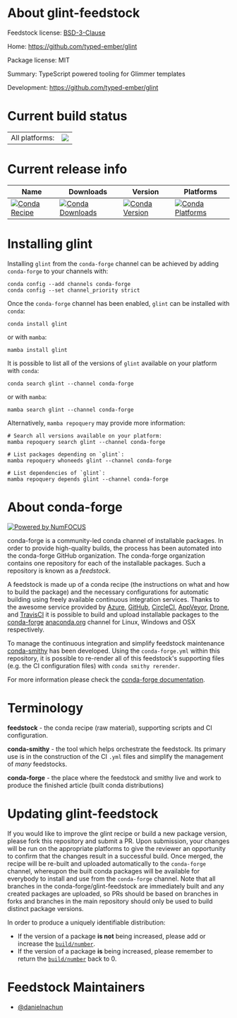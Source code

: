 About glint-feedstock
=====================

Feedstock license: [BSD-3-Clause](https://github.com/conda-forge/glint-feedstock/blob/main/LICENSE.txt)

Home: https://github.com/typed-ember/glint

Package license: MIT

Summary: TypeScript powered tooling for Glimmer templates

Development: https://github.com/typed-ember/glint

Current build status
====================


<table><tr><td>All platforms:</td>
    <td>
      <a href="https://dev.azure.com/conda-forge/feedstock-builds/_build/latest?definitionId=24365&branchName=main">
        <img src="https://dev.azure.com/conda-forge/feedstock-builds/_apis/build/status/glint-feedstock?branchName=main">
      </a>
    </td>
  </tr>
</table>

Current release info
====================

| Name | Downloads | Version | Platforms |
| --- | --- | --- | --- |
| [![Conda Recipe](https://img.shields.io/badge/recipe-glint-green.svg)](https://anaconda.org/conda-forge/glint) | [![Conda Downloads](https://img.shields.io/conda/dn/conda-forge/glint.svg)](https://anaconda.org/conda-forge/glint) | [![Conda Version](https://img.shields.io/conda/vn/conda-forge/glint.svg)](https://anaconda.org/conda-forge/glint) | [![Conda Platforms](https://img.shields.io/conda/pn/conda-forge/glint.svg)](https://anaconda.org/conda-forge/glint) |

Installing glint
================

Installing `glint` from the `conda-forge` channel can be achieved by adding `conda-forge` to your channels with:

```
conda config --add channels conda-forge
conda config --set channel_priority strict
```

Once the `conda-forge` channel has been enabled, `glint` can be installed with `conda`:

```
conda install glint
```

or with `mamba`:

```
mamba install glint
```

It is possible to list all of the versions of `glint` available on your platform with `conda`:

```
conda search glint --channel conda-forge
```

or with `mamba`:

```
mamba search glint --channel conda-forge
```

Alternatively, `mamba repoquery` may provide more information:

```
# Search all versions available on your platform:
mamba repoquery search glint --channel conda-forge

# List packages depending on `glint`:
mamba repoquery whoneeds glint --channel conda-forge

# List dependencies of `glint`:
mamba repoquery depends glint --channel conda-forge
```


About conda-forge
=================

[![Powered by
NumFOCUS](https://img.shields.io/badge/powered%20by-NumFOCUS-orange.svg?style=flat&colorA=E1523D&colorB=007D8A)](https://numfocus.org)

conda-forge is a community-led conda channel of installable packages.
In order to provide high-quality builds, the process has been automated into the
conda-forge GitHub organization. The conda-forge organization contains one repository
for each of the installable packages. Such a repository is known as a *feedstock*.

A feedstock is made up of a conda recipe (the instructions on what and how to build
the package) and the necessary configurations for automatic building using freely
available continuous integration services. Thanks to the awesome service provided by
[Azure](https://azure.microsoft.com/en-us/services/devops/), [GitHub](https://github.com/),
[CircleCI](https://circleci.com/), [AppVeyor](https://www.appveyor.com/),
[Drone](https://cloud.drone.io/welcome), and [TravisCI](https://travis-ci.com/)
it is possible to build and upload installable packages to the
[conda-forge](https://anaconda.org/conda-forge) [anaconda.org](https://anaconda.org/)
channel for Linux, Windows and OSX respectively.

To manage the continuous integration and simplify feedstock maintenance
[conda-smithy](https://github.com/conda-forge/conda-smithy) has been developed.
Using the ``conda-forge.yml`` within this repository, it is possible to re-render all of
this feedstock's supporting files (e.g. the CI configuration files) with ``conda smithy rerender``.

For more information please check the [conda-forge documentation](https://conda-forge.org/docs/).

Terminology
===========

**feedstock** - the conda recipe (raw material), supporting scripts and CI configuration.

**conda-smithy** - the tool which helps orchestrate the feedstock.
                   Its primary use is in the construction of the CI ``.yml`` files
                   and simplify the management of *many* feedstocks.

**conda-forge** - the place where the feedstock and smithy live and work to
                  produce the finished article (built conda distributions)


Updating glint-feedstock
========================

If you would like to improve the glint recipe or build a new
package version, please fork this repository and submit a PR. Upon submission,
your changes will be run on the appropriate platforms to give the reviewer an
opportunity to confirm that the changes result in a successful build. Once
merged, the recipe will be re-built and uploaded automatically to the
`conda-forge` channel, whereupon the built conda packages will be available for
everybody to install and use from the `conda-forge` channel.
Note that all branches in the conda-forge/glint-feedstock are
immediately built and any created packages are uploaded, so PRs should be based
on branches in forks and branches in the main repository should only be used to
build distinct package versions.

In order to produce a uniquely identifiable distribution:
 * If the version of a package **is not** being increased, please add or increase
   the [``build/number``](https://docs.conda.io/projects/conda-build/en/latest/resources/define-metadata.html#build-number-and-string).
 * If the version of a package **is** being increased, please remember to return
   the [``build/number``](https://docs.conda.io/projects/conda-build/en/latest/resources/define-metadata.html#build-number-and-string)
   back to 0.

Feedstock Maintainers
=====================

* [@danielnachun](https://github.com/danielnachun/)

